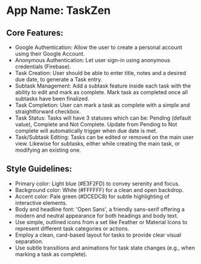 # **App Name**: TaskZen

## Core Features:

- Google Authentication: Allow the user to create a personal account using their Google Account.
- Anonymous Authentication: Let user sign-in using anonymous credentials (Firebase).
- Task Creation: User should be able to enter title, notes and a desired due date, to generate a Task entry.
- Subtask Management: Add a subtask feature inside each task with the ability to edit and mark as complete. Mark task as completed once all subtasks have been finalized.
- Task Completion: User can mark a task as complete with a simple and straightforward checkbox.
- Task Status: Tasks will have 3 statuses which can be: Pending (default value), Complete and Not Complete. Update from Pending to Not complete will automatically trigger when due date is met.
- Task/Subtask Editing: Tasks can be edited or removed on the main user view. Likewise for subtasks, either while creating the main task, or modifying an existing one.

## Style Guidelines:

- Primary color: Light blue (#E3F2FD) to convey serenity and focus.
- Background color: White (#FFFFFF) for a clean and open backdrop.
- Accent color: Pale green (#DCEDC8) for subtle highlighting of interactive elements.
- Body and headline font: 'Open Sans', a friendly sans-serif offering a modern and neutral appearance for both headings and body text.
- Use simple, outlined icons from a set like Feather or Material Icons to represent different task categories or actions.
- Employ a clean, card-based layout for tasks to provide clear visual separation.
- Use subtle transitions and animations for task state changes (e.g., when marking a task as complete).